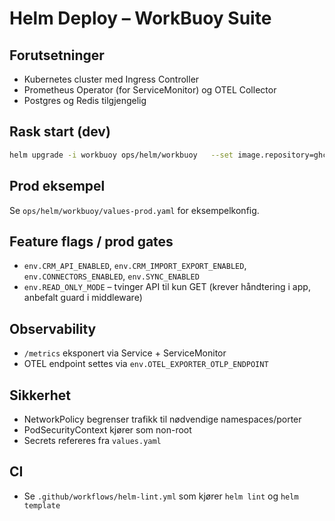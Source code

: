 # Helm Deploy – WorkBuoy Suite

## Forutsetninger
- Kubernetes cluster med Ingress Controller
- Prometheus Operator (for ServiceMonitor) og OTEL Collector
- Postgres og Redis tilgjengelig

## Rask start (dev)
```bash
helm upgrade -i workbuoy ops/helm/workbuoy   --set image.repository=ghcr.io/workbuoy/backend   --set image.tag=1.0.0   --set secrets.enabled=true   --set-string secrets.data.API_KEY_DEV=dev-123
```

## Prod eksempel
Se `ops/helm/workbuoy/values-prod.yaml` for eksempelkonfig.

## Feature flags / prod gates
- `env.CRM_API_ENABLED`, `env.CRM_IMPORT_EXPORT_ENABLED`, `env.CONNECTORS_ENABLED`, `env.SYNC_ENABLED`
- `env.READ_ONLY_MODE` – tvinger API til kun GET (krever håndtering i app, anbefalt guard i middleware)

## Observability
- `/metrics` eksponert via Service + ServiceMonitor
- OTEL endpoint settes via `env.OTEL_EXPORTER_OTLP_ENDPOINT`

## Sikkerhet
- NetworkPolicy begrenser trafikk til nødvendige namespaces/porter
- PodSecurityContext kjører som non-root
- Secrets refereres fra `values.yaml`

## CI
- Se `.github/workflows/helm-lint.yml` som kjører `helm lint` og `helm template`
